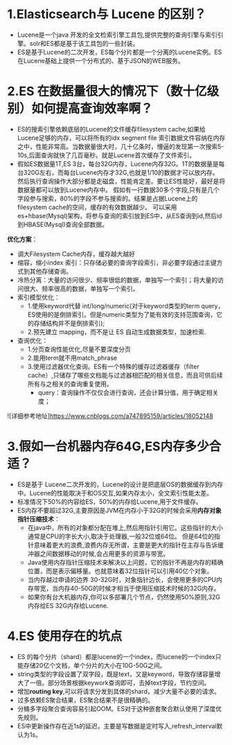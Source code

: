 

# 1.Elasticsearch与 Lucene 的区别？
- Lucene是一个java 开发的全文检索引擎工具包,提供完整的查询引擎与索引引擎。solr和ES都是基于该工具包的一些封装。
- ES是基于Lucene的二次开发，ES每个分片都是一个分离的Lucene实例。ES在Lucene基础上提供一个分布式的、基于JSON的WEB服务。


# 2.ES 在数据量很大的情况下（数十亿级别）如何提高查询效率啊？
- ES的搜索引擎依赖底层的Lucene的文件缓存filesystem cache,如果给Lucene足够的内存，可以将所有的idx segment file 索引数据文件容纳在内存之中，性能非常高。当数据量很大时，几十亿条时，懵逼的发现第一次搜索5-10s,后面查询就快了几百毫秒。就是Lucene首次缓存了文件索引。
- 假如ES数据量1T,ES 3台，每台32G内存，Lucene内存32G。1T的数据量是每台320G左右，而每台Lucene内存才32G,也就是1/10的数据才可以放内存。
  然后执行查询操作大部分都是走磁盘，性能肯定差。要让ES性能好，最好是将数据量都可以放到Lucene内存中。
  假如有一行数据30多个字段,只有是几个字段参与搜索，80%的字段不参与搜索的。结果是占据Lucene上的filesystem cache的空间，缓存的有效数据越少。
  可以采用es+hbase(Mysql)架构，将参与查询的索引放到ES中，从ES查询到id,然后id到HBASE(Mysql)查询全部数据。
 
**优化方案**：
- 调大Filesystem Cache内存，缓存越大越好
- 缩容，缩小index 索引：只存储必要的查询字段索引，非必要字段通过主键方式到其他存储查询。
- 冷热分离：大量的访问很少、频率很低的数据，单独写一个索引；将大量的访问很大、频率很高的数据，单独写一个索引。
- 索引模型优化：
    - 1.使用keyword代替 int/long/numeric(对于keyword类型的term query，ES使用的是倒排索引。但是numeric类型为了能有效的支持范围查询，它的存储结构并不是倒排索引); 
    - 2.预先建立 mapping，而不是让 ES 自动生成数据类型，加速检索.
- 查询优化：
    - 1.分页查询性能优化,尽量不要深度分页
    - 2.能用term就不用match_phrase
    - 3.使用过滤器优化查询。ES有一个特殊的缓存过滤器缓存（filter cache）,只储存了哪些文档能与过滤器相匹配的相关信息，而且可供后续所有与之相关的查询重复使用。
        - query：查询操作不仅仅会进行查询，还会计算分值，用于确定相关度；

![详细参考地址]https://www.cnblogs.com/a747895159/articles/18052148

# 3.假如一台机器内存64G,ES内存多少合适？
- ES是基于 Lucene二次开发的，Lucene的设计是把底层OS的数据缓存到内存中。Lucene的性能取决于和OS交互,如果内存太小，全文索引性能太差。
- 标准情况下50%的内容给ES，50%的内存给Lucene,用于文件缓存。
- ES内存不要超过32G,主要原因是JVM在内存小于32G的时候会采用**内存对象指针压缩技术**：
    - 在java中，所有的对象都分配在堆上,然后用指针引用它。这些指针的大小通常是CPU的字长大小,取决于处理器,一般32位或64位。
        但是64位的指针意味着更大的浪费,浪费内存无所谓，主要是更大的指针在主存与告诉缓冲器之间数据移动的时候,会占用更多的资源与带宽。
    - Java使用内存指针压缩技术来解决以上问题，它的指针不再是内存的精确位置，而是表示偏移量。也就意味着32位指针可以引用40亿个对象。
    - 当内存越过申请的边界 30-32G时，对象指针边长，会使用更多的CPU内存带宽，当内存40-50G的时候才相当于使用压缩技术时候的32G内存。
    - 如果你有台大机器内存,你可以多部署几个节点，仍然使用50%原则,32G内存给ES 32G内存给Lucene.


# 4.ES 使用存在的坑点
- ES 的每个分片（shard）都是lucene的一个index，而lucene的一个index只能存储20亿个文档，单个分片的大小在10G-50G之间。
- string类型的字段设置了双字段，既是text，又是keyword，导致存储容量增大了一倍。部分场景根据keywork查询即可，去掉text字段，节约空间。
- 增加**routing key**,可以将请求分发到具体的shard，减少大量不必要的请求。
- 过多依赖ES聚合结果，ES聚合结果不是很精确的。
- 分桶多字段聚合查询容易引起OOM。ES对于这种嵌套聚合默认使用了深度优先规则。
- ES中更新操作存在近1s的延迟，主要是写数据是定时写入,refresh_interval默认为1s。































